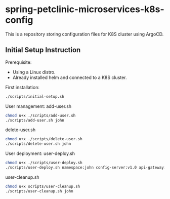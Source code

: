 # spring-petclinic-microservices-k8s-config

This is a repository storing configuration files for K8S cluster using ArgoCD.

## Initial Setup Instruction
Prerequisite: 
- Using a Linux distro.
- Already installed helm and connected to a K8S cluster.

First installation:
```bash
./scripts/initial-setup.sh
```

User management: 
add-user.sh
```bash
chmod u+x ./scripts/add-user.sh
./scripts/add-user.sh john
```

delete-user.sh
```bash
chmod u+x ./scripts/delete-user.sh
./scripts/delete-user.sh john
```

User deployment:
user-deploy.sh
```bash
chmod u+x ./scripts/user-deploy.sh
./scripts/user-deploy.sh namespace:john config-server:v1.0 api-gateway:v2.0 customers-service:v1.5
```

user-cleanup.sh
```bash
chmod u+x scripts/user-cleanup.sh
./scripts/user-cleanup.sh john
```